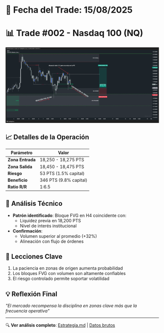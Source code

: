 # 📅 Fecha del Trade: 15/08/2025
# 📊 Trade #002 - Nasdaq 100 (NQ)

![Gráfico del Trade](trade_002.png) <!-- Asegúrate que el nombre coincida exactamente -->

## 📈 Detalles de la Operación
| Parámetro       | Valor               |
|----------------|---------------------|
| **Zona Entrada** | 18,250 - 18,275 PTS |
| **Zona Salida**  | 18,450 - 18,475 PTS |
| **Riesgo**       | 53 PTS (1.5% capital) |
| **Beneficio**    | 346 PTS (9.8% capital) |
| **Ratio R/R**    | 1:6.5              |

## 🎯 Análisis Técnico
- **Patrón identificado**: Bloque FVG en H4 coincidente con:
  - Liquidez previa en 18,200 PTS
  - Nivel de interés institucional
- **Confirmación**: 
  - Volumen superior al promedio (+32%)
  - Alineación con flujo de órdenes

## 📌 Lecciones Clave
1. La paciencia en zonas de origen aumenta probabilidad
2. Los bloques FVG con volumen son altamente confiables
3. El riesgo controlado permite soportar volatilidad

## 💡 Reflexión Final
*"El mercado recompensa la disciplina en zonas clave más que la frecuencia operativa"*

---

🔍 **Ver análisis completo**: [Estrategia.md](estrategia.md) | [Datos brutos](/data/trade_009.csv)